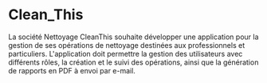 # Clean_This
La société Nettoyage CleanThis souhaite développer une application pour la gestion de ses opérations de nettoyage destinées aux professionnels et particuliers. L'application doit permettre la gestion des utilisateurs avec différents rôles, la création et le suivi des opérations, ainsi que la génération de rapports en PDF à envoi par e-mail. 

